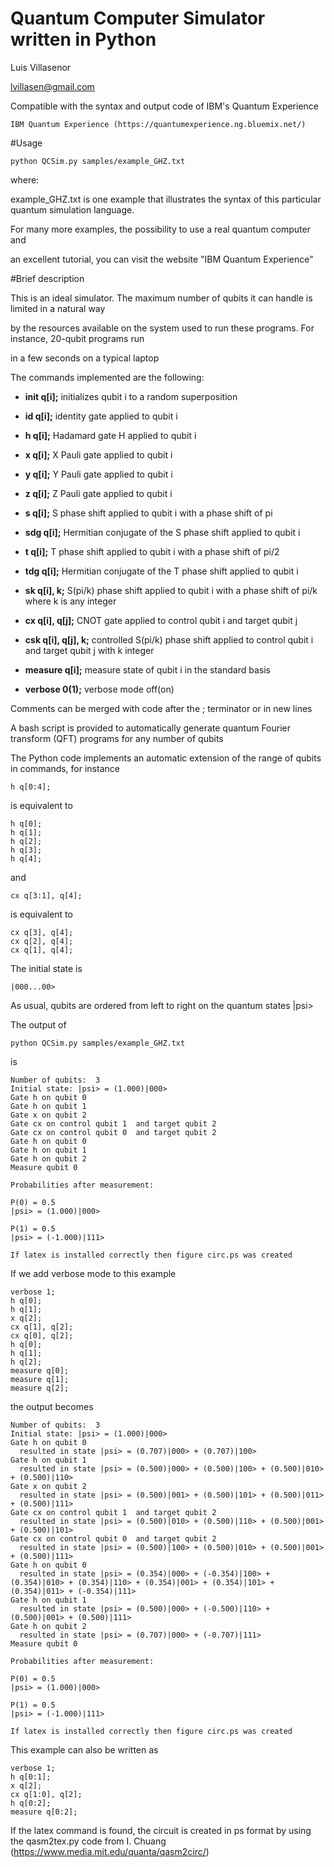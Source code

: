 # Quantum Computer Simulator written in Python
 Luis Villasenor
 
 lvillasen@gmail.com

Compatible with the syntax and output code of IBM's Quantum Experience

	IBM Quantum Experience (https://quantumexperience.ng.bluemix.net/)

#Usage 

	python QCSim.py samples/example_GHZ.txt 

where:

example_GHZ.txt is one example that illustrates the syntax of this particular quantum simulation language.  

For many more examples, the possibility to use a real quantum computer and 

an excellent tutorial, you can visit the website "IBM Quantum Experience"

#Brief description

This is an ideal simulator. The maximum number of qubits it can handle is limited in a natural way 

by the resources available on the system used to run these programs. For instance, 20-qubit programs run

in a few seconds on a typical laptop

The commands implemented are the following:

*	**init q[i];** initializes qubit i to a random superposition

*	**id q[i];** identity gate applied to qubit i

*	**h q[i];** Hadamard gate H applied to qubit i

*	**x q[i];** X Pauli gate applied to qubit i

*	**y q[i];** Y Pauli gate applied to qubit i

*	**z q[i];** Z Pauli gate applied to qubit i

*	**s q[i];** S phase shift applied to qubit i with a phase shift of pi

*	**sdg q[i];** Hermitian conjugate of the S phase shift applied to qubit i

*	**t q[i];** T phase shift applied to qubit i with a phase shift of pi/2

*	**tdg q[i];** Hermitian conjugate of the T phase shift applied to qubit i

*	**sk q[i], k;** S(pi/k) phase shift applied to qubit i with a phase shift of pi/k where k is any integer

*	**cx q[i], q[j];** CNOT gate applied to control qubit i and target qubit j

*	**csk q[i], q[j], k;** controlled S(pi/k) phase shift applied to control qubit i and target qubit j with k integer

*	**measure q[i];** measure state of qubit i in the standard basis

*	**verbose 0(1);** verbose mode off(on)


Comments can be merged with code after the ; terminator or in new lines

A bash script is provided to automatically generate quantum Fourier transform (QFT) programs for any number of qubits

The Python code implements an automatic extension of the range of qubits in commands, for instance
	
	h q[0:4];
	
is equivalent to

	h q[0];
	h q[1];
	h q[2];
	h q[3];
	h q[4];

and 

	cx q[3:1], q[4];

is equivalent to

	cx q[3], q[4];
	cx q[2], q[4];
	cx q[1], q[4];


The initial state is

	|000...00>

As usual, qubits are ordered from left to right on the quantum states |psi>

The output of

	python QCSim.py samples/example_GHZ.txt

is

	Number of qubits:  3
	Initial state: |psi> = (1.000)|000> 
	Gate h on qubit 0
	Gate h on qubit 1
	Gate x on qubit 2
	Gate cx on control qubit 1  and target qubit 2
	Gate cx on control qubit 0  and target qubit 2
	Gate h on qubit 0
	Gate h on qubit 1
	Gate h on qubit 2
	Measure qubit 0

	Probabilities after measurement:

	P(0) = 0.5
	|psi> = (1.000)|000>
	
	P(1) = 0.5
	|psi> = (-1.000)|111>

	If latex is installed correctly then figure circ.ps was created

If we add verbose mode to this example

	verbose 1;
	h q[0];
	h q[1];
	x q[2];
	cx q[1], q[2];
	cx q[0], q[2];
	h q[0];
	h q[1];
	h q[2];
	measure q[0];
	measure q[1];
	measure q[2];
	
the output becomes

	Number of qubits:  3
	Initial state: |psi> = (1.000)|000> 
	Gate h on qubit 0
	  resulted in state |psi> = (0.707)|000> + (0.707)|100> 
	Gate h on qubit 1
	  resulted in state |psi> = (0.500)|000> + (0.500)|100> + (0.500)|010> + (0.500)|110> 
	Gate x on qubit 2
	  resulted in state |psi> = (0.500)|001> + (0.500)|101> + (0.500)|011> + (0.500)|111> 
	Gate cx on control qubit 1  and target qubit 2
	  resulted in state |psi> = (0.500)|010> + (0.500)|110> + (0.500)|001> + (0.500)|101> 
	Gate cx on control qubit 0  and target qubit 2
	  resulted in state |psi> = (0.500)|100> + (0.500)|010> + (0.500)|001> + (0.500)|111> 
	Gate h on qubit 0
	  resulted in state |psi> = (0.354)|000> + (-0.354)|100> + (0.354)|010> + (0.354)|110> + (0.354)|001> + (0.354)|101> + 		(0.354)|011> + (-0.354)|111> 
	Gate h on qubit 1
	  resulted in state |psi> = (0.500)|000> + (-0.500)|110> + (0.500)|001> + (0.500)|111> 
	Gate h on qubit 2
	  resulted in state |psi> = (0.707)|000> + (-0.707)|111> 
	Measure qubit 0

	Probabilities after measurement:

	P(0) = 0.5
	|psi> = (1.000)|000>

	P(1) = 0.5
	|psi> = (-1.000)|111>

	If latex is installed correctly then figure circ.ps was created

This example can also be written as

	verbose 1;
	h q[0:1];
	x q[2];
	cx q[1:0], q[2];
	h q[0:2];
	measure q[0:2];
	
If the latex command is found, the circuit is created in ps format by using the qasm2tex.py code from I. Chuang (https://www.media.mit.edu/quanta/qasm2circ/)
